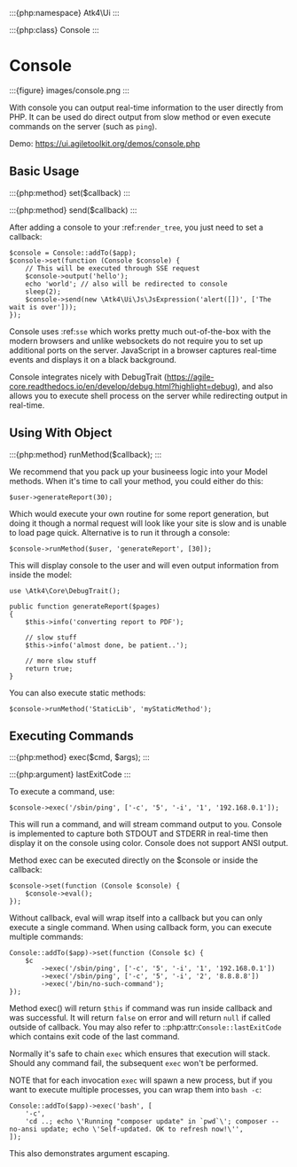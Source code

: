:::{php:namespace} Atk4\Ui
:::

:::{php:class} Console
:::

# Console

:::{figure} images/console.png
:::

With console you can output real-time information to the user directly from PHP. It can
be used do direct output from slow method or even execute commands on the server (such as `ping`).

Demo: https://ui.agiletoolkit.org/demos/console.php

## Basic Usage

:::{php:method} set($callback)
:::

:::{php:method} send($callback)
:::

After adding a console to your :ref:`render_tree`, you just need to set a callback:

```
$console = Console::addTo($app);
$console->set(function (Console $console) {
    // This will be executed through SSE request
    $console->output('hello');
    echo 'world'; // also will be redirected to console
    sleep(2);
    $console->send(new \Atk4\Ui\Js\JsExpression('alert([])', ['The wait is over']));
});
```

Console uses :ref:`sse` which works pretty much out-of-the-box with the modern browsers and unlike websockets
do not require you to set up additional ports on the server. JavaScript in a browser captures real-time
events and displays it on a black background.

Console integrates nicely with DebugTrait (https://agile-core.readthedocs.io/en/develop/debug.html?highlight=debug),
and also allows you to execute shell process on the server while redirecting output in real-time.

## Using With Object

:::{php:method} runMethod($callback);
:::

We recommend that you pack up your busineess logic into your Model methods. When it's time to call your method,
you could either do this:

```
$user->generateReport(30);
```

Which would execute your own routine for some report generation, but doing it though a normal request will look like
your site is slow and is unable to load page quick. Alternative is to run it through a console:

```
$console->runMethod($user, 'generateReport', [30]);
```

This will display console to the user and will even output information from inside the model:

```
use \Atk4\Core\DebugTrait();

public function generateReport($pages)
{
    $this->info('converting report to PDF');

    // slow stuff
    $this->info('almost done, be patient..');

    // more slow stuff
    return true;
}
```

You can also execute static methods:

```
$console->runMethod('StaticLib', 'myStaticMethod');
```

## Executing Commands

:::{php:method} exec($cmd, $args);
:::

:::{php:argument} lastExitCode
:::

To execute a command, use:

```
$console->exec('/sbin/ping', ['-c', '5', '-i', '1', '192.168.0.1']);
```

This will run a command, and will stream command output to you. Console is implemented to capture both STDOUT and STDERR in
real-time then display it on the console using color. Console does not support ANSI output.

Method exec can be executed directly on the $console or inside the callback:

```
$console->set(function (Console $console) {
    $console->eval();
});
```

Without callback, eval will wrap itself into a callback but you can only execute a single command. When using callback
form, you can execute multiple commands:

```
Console::addTo($app)->set(function (Console $c) {
    $c
        ->exec('/sbin/ping', ['-c', '5', '-i', '1', '192.168.0.1'])
        ->exec('/sbin/ping', ['-c', '5', '-i', '2', '8.8.8.8'])
        ->exec('/bin/no-such-command');
});
```

Method exec() will return `$this` if command was run inside callback and was successful. It will return `false` on error
and will return `null` if called outside of callback. You may also refer to ::php:attr:`Console::lastExitCode` which
contains exit code of the last command.

Normally it's safe to chain `exec` which ensures that execution will stack. Should any command fail, the subsequent
`exec` won't be performed.

NOTE that for each invocation `exec` will spawn a new process, but if you want to execute multiple processes, you
can wrap them into `bash -c`:

```
Console::addTo($app)->exec('bash', [
    '-c',
    'cd ..; echo \'Running "composer update" in `pwd`\'; composer --no-ansi update; echo \'Self-updated. OK to refresh now!\'',
]);
```

This also demonstrates argument escaping.
